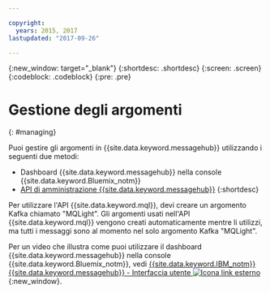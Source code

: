 ```yaml
---

copyright:
  years: 2015, 2017
lastupdated: "2017-09-26"

---
```


{:new_window: target="_blank"}
{:shortdesc: .shortdesc}
{:screen: .screen}
{:codeblock: .codeblock}
{:pre: .pre}

# Gestione degli argomenti
{: #managing}

Puoi gestire gli argomenti in {{site.data.keyword.messagehub}} utilizzando
i seguenti due metodi:

* Dashboard {{site.data.keyword.messagehub}} nella console {{site.data.keyword.Bluemix_notm}}
* [API di amministrazione {{site.data.keyword.messagehub}}](/docs/services/MessageHub/messagehub037.html)
{:shortdesc}

Per utilizzare l'API {{site.data.keyword.mql}}, devi creare un argomento
Kafka chiamato "MQLight". Gli argomenti usati nell'API {{site.data.keyword.mql}} vengono creati automaticamente mentre li utilizzi, ma tutti i messaggi sono al momento nel solo argomento Kafka "MQLight".

Per un video che illustra come puoi utilizzare il dashboard {{site.data.keyword.messagehub}} nella console {{site.data.keyword.Bluemix_notm}}, vedi
[{{site.data.keyword.IBM_notm}} {{site.data.keyword.messagehub}} - Interfaccia utente
![Icona link esterno](../../icons/launch-glyph.svg "Icona link esterno")](https://www.youtube.com/watch?v=lZulxqv_rHc){:new_window}.
